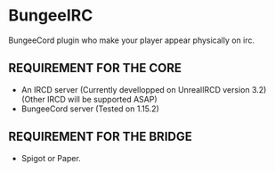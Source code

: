 # BungeeIRC

BungeeCord plugin who make your player appear physically on irc.

## REQUIREMENT FOR THE CORE
- An IRCD server (Currently devellopped on UnrealIRCD version 3.2) (Other IRCD will be supported ASAP)
- BungeeCord server (Tested on 1.15.2)

## REQUIREMENT FOR THE BRIDGE
- Spigot or Paper.
